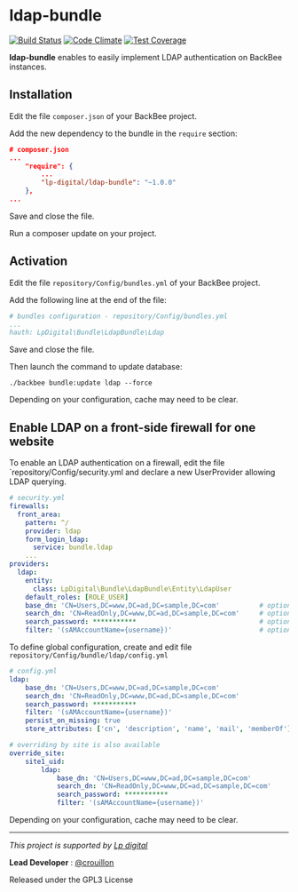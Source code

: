ldap-bundle
===========

[![Build Status](https://travis-ci.org/Lp-digital/ldap-bundle.svg?branch=master)](https://travis-ci.org/Lp-digital/ldap-bundle)
[![Code Climate](https://codeclimate.com/github/Lp-digital/ldap-bundle/badges/gpa.svg)](https://codeclimate.com/github/Lp-digital/ldap-bundle)
[![Test Coverage](https://codeclimate.com/github/Lp-digital/ldap-bundle/badges/coverage.svg)](https://codeclimate.com/github/Lp-digital/ldap-bundle/coverage)

**ldap-bundle** enables to easily implement LDAP authentication on BackBee instances.

Installation
------------
Edit the file `composer.json` of your BackBee project.

Add the new dependency to the bundle in the `require` section:
```json
# composer.json
...
    "require": {
        ...
        "lp-digital/ldap-bundle": "~1.0.0"
    },
...
```

Save and close the file.

Run a composer update on your project.


Activation
----------
Edit the file `repository/Config/bundles.yml` of your BackBee project.

Add the following line at the end of the file:
```yaml
# bundles configuration - repository/Config/bundles.yml
...
hauth: LpDigital\Bundle\LdapBundle\Ldap
```

Save and close the file.

Then launch the command to update database:
```
./backbee bundle:update ldap --force
```

Depending on your configuration, cache may need to be clear.


Enable LDAP on a front-side firewall for one website
----------------------------------------------------

To enable an LDAP authentication on a firewall, edit the file `repository/Config/security.yml and declare a new UserProvider allowing LDAP querying.

```yaml
# security.yml
firewalls:
  front_area:
    pattern: ^/
    provider: ldap
    form_login_ldap:
      service: bundle.ldap
    ...
providers:
  ldap:
    entity:
      class: LpDigital\Bundle\LdapBundle\Entity\LdapUser
    default_roles: [ROLE_USER]
    base_dn: 'CN=Users,DC=www,DC=ad,DC=sample,DC=com'          # optional, can be defined globally in bundle configuration
    search_dn: 'CN=ReadOnly,DC=www,DC=ad,DC=sample,DC=com'     # optional, can be defined globally in bundle configuration
    search_password: ***********                               # optional, can be defined globally in bundle configuration
    filter: '(sAMAccountName={username})'                      # optional, can be defined globally in bundle configuration
```

To define global configuration, create and edit file `repository/Config/bundle/ldap/config.yml`

```yaml
# config.yml
ldap:
    base_dn: 'CN=Users,DC=www,DC=ad,DC=sample,DC=com'
    search_dn: 'CN=ReadOnly,DC=www,DC=ad,DC=sample,DC=com'
    search_password: ***********
    filter: '(sAMAccountName={username})'
    persist_on_missing: true                                            # if true accept "unknown" new user (default: false)
    store_attributes: ['cn', 'description', 'name', 'mail', 'memberOf'] # the LDAP attributes to store

# overriding by site is also available
override_site:
    site1_uid:
        ldap:
            base_dn: 'CN=Users,DC=www,DC=ad,DC=sample,DC=com'
            search_dn: 'CN=ReadOnly,DC=www,DC=ad,DC=sample,DC=com'
            search_password: ***********
            filter: '(sAMAccountName={username})'
```

Depending on your configuration, cache may need to be clear.

---

*This project is supported by [Lp digital](http://www.lp-digital.fr/en/)*

**Lead Developer** : [@crouillon](https://github.com/crouillon)

Released under the GPL3 License

